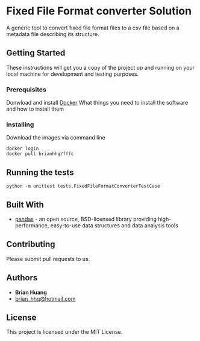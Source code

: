 #  Fixed File Format converter Solution

A generic tool to convert fixed file format files to a csv file based on a metadata file describing its structure.

## Getting Started

These instructions will get you a copy of the project up and running on your local machine for development and testing purposes. 

### Prerequisites

Donwload and install [Docker](https://www.docker.com/get-started)
What things you need to install the software and how to install them


### Installing

Download the images via command line

```
docker login
docker pull brianhhq/fffc
```

## Running the tests

```
python -m unittest tests.FixedFileFormatConverterTestCase
```


## Built With

* [pandas](https://pandas.pydata.org) - an open source, BSD-licensed library providing high-performance, easy-to-use data structures and data analysis tools


## Contributing

Please submit pull requests to us.


## Authors

* **Brian Huang**
* brian_hhq@hotmail.com


## License

This project is licensed under the MIT License.